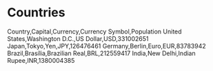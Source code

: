 # Countries 
Country,Capital,Currency,Currency Symbol,Population
    United States,Washington D.C.,US Dollar,USD,331002651
    Japan,Tokyo,Yen,JPY,126476461
    Germany,Berlin,Euro,EUR,83783942
    Brazil,Brasília,Brazilian Real,BRL,212559417
    India,New Delhi,Indian Rupee,INR,1380004385